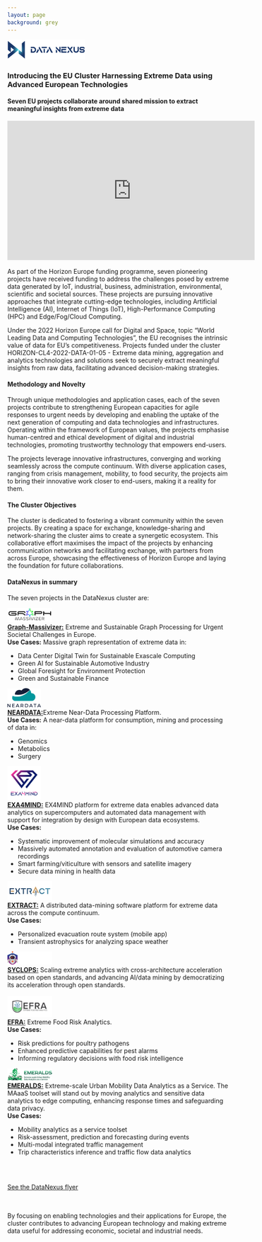 ```yaml
---
layout: page
background: grey
---
```


<div class="col-lg-12 text-center mb-4">
<img src="assets/img/datanexus/DataNexus_Logo.png" alt="DataNexus Cluster" width="35%">
</div>

<h3>Introducing the EU Cluster Harnessing Extreme Data using Advanced European Technologies</h3>

<h4>Seven EU projects collaborate around shared mission to extract meaningful insights from extreme data </h4>

<div class="col-lg-12 text-center mb-4">
<iframe width="560" height="315" src="https://www.youtube.com/embed/n3xACMCbUw4?si=qYBNbCRlBDHnfKeY" title="YouTube video player" frameborder="0" allow="accelerometer; autoplay; clipboard-write; encrypted-media; gyroscope; picture-in-picture; web-share" referrerpolicy="strict-origin-when-cross-origin" allowfullscreen></iframe>
</div>


<p>As part of the Horizon Europe funding programme, seven pioneering projects have received funding to address the challenges posed by extreme data generated by IoT, industrial, business, administration, environmental, scientific and societal sources. These projects are pursuing innovative approaches that integrate cutting-edge technologies, including Artificial Intelligence (AI), Internet of Things (IoT), High-Performance Computing (HPC) and Edge/Fog/Cloud Computing. </p>

<p>Under the 2022 Horizon Europe call for Digital and Space, topic “World Leading Data and Computing Technologies”, the EU recognises the intrinsic value of data for EU’s competitiveness. Projects funded under the cluster HORIZON-CL4-2022-DATA-01-05 - Extreme data mining, aggregation and analytics technologies and solutions seek to securely extract meaningful insights from raw data, facilitating advanced decision-making strategies. </p>

<h4>Methodology and Novelty</h4>
Through unique methodologies and application cases, each of the seven projects contribute to strengthening European capacities for agile responses to urgent needs by developing and enabling the uptake of the next generation of computing and data technologies and infrastructures. Operating within the framework of European values, the projects emphasise human-centred and ethical development of digital and industrial technologies, promoting trustworthy technology that empowers end-users.</p>

<p>The projects leverage innovative infrastructures, converging and working seamlessly across the compute continuum. With diverse application cases, ranging from crisis management, mobility, to food security, the projects aim to bring their innovative work closer to end-users, making it a reality for them. </p>

<h4>The Cluster Objectives</h4>
<p>The cluster is dedicated to fostering a vibrant community within the seven projects. By creating a space for exchange, knowledge-sharing and network-sharing the cluster aims to create a synergetic ecosystem. This collaborative effort maximises the impact of the projects by enhancing communication networks and facilitating exchange, with partners from across Europe, showcasing the effectiveness of Horizon Europe and laying the foundation for future collaborations. </p>

<h4>DataNexus in summary</h4>
<p>The seven projects in the DataNexus cluster are: </p>

<div class="col-lg-12 text-center mb-4">
<img src="assets/img/datanexus/Graph-Massivizer_logo.jpg" alt="Graph-Massivizer" width="20%">
</div>
<a href="https://graph-massivizer.eu/" target="_blank"><b>Graph-Massivizer:</b></a> Extreme and Sustainable Graph Processing for Urgent Societal Challenges in Europe.<br/> 
<b>Use Cases:</b> Massive graph representation of extreme data in: 
<ul>
    <li>Data Center Digital Twin for Sustainable Exascale Computing </li>
    <li>Green AI for Sustainable Automotive Industry</li>
    <li>Global Foresight for Environment Protection</li>
    <li>Green and Sustainable Finance</li>
</ul>

<div class="col-lg-12 text-center mb-4">
<img src="assets/img/datanexus/NEARDATA_Logo.png" alt="NEARDATA" width="15%">
</div>
<a href="https://neardata.eu/" target="_blank"><b>NEARDATA:</b></a>Extreme Near-Data Processing Platform. <br/> 
<b>Use Cases:</b> A near-data platform for consumption, mining and processing of data in:
<ul>
    <li>Genomics </li>
    <li>Metabolics</li>
    <li>Surgery</li>
</ul>

<div class="col-lg-12 text-center mb-4">
<img src="assets/img/datanexus/EXA4MIND_Logo.png" alt="EXA4MIND" width="15%">
</div>
<a href="https://exa4mind.eu/" target="_blank"><b>EXA4MIND:</b></a> EX4MIND platform for extreme data enables advanced data analytics on supercomputers and automated data management with support for integration by design with European data ecosystems. <br/> 
<b>Use Cases:</b> 
<ul>
    <li>Systematic improvement of molecular simulations and accuracy </li>
    <li>Massively automated annotation and evaluation of automotive camera recordings </li>
    <li>Smart farming/viticulture with sensors and satellite imagery </li>
    <li>Secure data mining in health data</li>
</ul>

<div class="col-lg-12 text-center mb-4">
<img src="assets/img/datanexus/Extract_logo.png" alt="EXTRACT" width="20%">
</div>
<a href="https://extract-project.eu/" target="_blank"><b>EXTRACT:</b></a> A distributed data-mining software platform for extreme data across the compute continuum. <br/> 
<b>Use Cases:</b>
<ul>
    <li>Personalized evacuation route system (mobile app) </li>
    <li>Transient astrophysics for analyzing space weather </li>
</ul>

<div class="col-lg-12 text-center mb-4">
<img src="assets/img/datanexus/Syclops_Logo.png" alt="SYCLOPS" width="20%">
</div>
<a href="https://www.syclops.org/" target="_blank"><b>SYCLOPS:</b></a> Scaling extreme analytics with cross-architecture acceleration based on open standards, and advancing AI/data mining by democratizing its acceleration through open standards. <br/> <br/>

<div class="col-lg-12 text-center mb-4">
<img src="assets/img/datanexus/EFRA-Logo.png" alt="EFRA" width="20%"><br/>
</div>
<a href="https://efraproject.eu/" target="_blank"><b>EFRA:</b></a> Extreme Food Risk Analytics.<br/>  
<b>Use Cases:</b> 
<ul>
    <li>Risk predictions for poultry pathogens </li>
    <li>Enhanced predictive capabilities for pest alarms </li>
    <li>Informing regulatory decisions with food risk intelligence </li>
</ul>

<div class="col-lg-12 text-center mb-4">
<img src="assets/img/datanexus/Emeralds_logo.png" alt="EMERALDS" width="20%">
</div>
<a href="https://emeralds-horizon.eu/" target="_blank"><b>EMERALDS:</b></a> Extreme-scale Urban Mobility Data Analytics as a Service. The MAaaS toolset will stand out by moving analytics and sensitive data analytics to edge computing, enhancing response times and safeguarding data privacy. <br/>  
<b>Use Cases:</b> 
<ul>
    <li>Mobility analytics as a service toolset </li>
    <li>Risk-assessment, prediction and forecasting during events </li>
    <li>Multi-modal integrated traffic management </li>
    <li>Trip characteristics inference and traffic flow data analytics</li>
</ul>

<br/> <br/> 
<div class="col-lg-12 text-center mt-4">
        <a href="assets/dissemination/DATANEXUS_Flyer.pdf" class="btn btn-primary btn-xl js-scroll-trigger">See the DataNexus flyer</a>
 </div>
<br/> <br/> 
<p>By focusing on enabling technologies and their applications for Europe, the cluster contributes to advancing European technology and making extreme data useful for addressing economic, societal and industrial needs.</p>
<br/> <br/> 